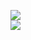 [![](https://img.shields.io/badge/Made%20With-Github%20Spray-lightgrey.svg?style=for-the-badge&logo=github)](https://github.com/Annihil/github-spray#20995)  
[![](https://i.imgur.com/2DrTn0Z.gif)](https://github.com/Annihil/github-spray)